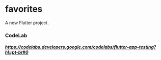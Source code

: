 # favorites

A new Flutter project.

### CodeLab
##### https://codelabs.developers.google.com/codelabs/flutter-app-testing?hl=pt-br#0
